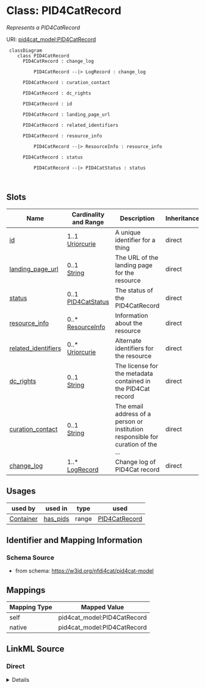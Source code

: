 # Class: PID4CatRecord


_Represents a PID4CatRecord_





URI: [pid4cat_model:PID4CatRecord](https://w3id.org/nfdi4cat/pid4cat-model/PID4CatRecord)




```mermaid
 classDiagram
    class PID4CatRecord
      PID4CatRecord : change_log
        
          PID4CatRecord --|> LogRecord : change_log
        
      PID4CatRecord : curation_contact
        
      PID4CatRecord : dc_rights
        
      PID4CatRecord : id
        
      PID4CatRecord : landing_page_url
        
      PID4CatRecord : related_identifiers
        
      PID4CatRecord : resource_info
        
          PID4CatRecord --|> ResourceInfo : resource_info
        
      PID4CatRecord : status
        
          PID4CatRecord --|> PID4CatStatus : status
        
      
```




<!-- no inheritance hierarchy -->


## Slots

| Name | Cardinality and Range | Description | Inheritance |
| ---  | --- | --- | --- |
| [id](id.md) | 1..1 <br/> [Uriorcurie](Uriorcurie.md) | A unique identifier for a thing | direct |
| [landing_page_url](landing_page_url.md) | 0..1 <br/> [String](String.md) | The URL of the landing page for the resource | direct |
| [status](status.md) | 0..1 <br/> [PID4CatStatus](PID4CatStatus.md) | The status of the PID4CatRecord | direct |
| [resource_info](resource_info.md) | 0..* <br/> [ResourceInfo](ResourceInfo.md) | Information about the resource | direct |
| [related_identifiers](related_identifiers.md) | 0..* <br/> [Uriorcurie](Uriorcurie.md) | Alternate identifiers for the resource | direct |
| [dc_rights](dc_rights.md) | 0..1 <br/> [String](String.md) | The license for the metadata contained in the PID4Cat record | direct |
| [curation_contact](curation_contact.md) | 0..1 <br/> [String](String.md) | The email address of a person or institution responsible for curation of the ... | direct |
| [change_log](change_log.md) | 1..* <br/> [LogRecord](LogRecord.md) | Change log of PID4Cat record | direct |





## Usages

| used by | used in | type | used |
| ---  | --- | --- | --- |
| [Container](Container.md) | [has_pids](has_pids.md) | range | [PID4CatRecord](PID4CatRecord.md) |






## Identifier and Mapping Information







### Schema Source


* from schema: https://w3id.org/nfdi4cat/pid4cat-model





## Mappings

| Mapping Type | Mapped Value |
| ---  | ---  |
| self | pid4cat_model:PID4CatRecord |
| native | pid4cat_model:PID4CatRecord |





## LinkML Source

<!-- TODO: investigate https://stackoverflow.com/questions/37606292/how-to-create-tabbed-code-blocks-in-mkdocs-or-sphinx -->

### Direct

<details>
```yaml
name: PID4CatRecord
description: Represents a PID4CatRecord
from_schema: https://w3id.org/nfdi4cat/pid4cat-model
slots:
- id
- landing_page_url
- status
- resource_info
- related_identifiers
- dc_rights
- curation_contact
- change_log
slot_usage:
  curation_contact:
    name: curation_contact
    domain_of:
    - PID4CatRecord
    pattern: ^\S+@[\S+\.]+\S+

```
</details>

### Induced

<details>
```yaml
name: PID4CatRecord
description: Represents a PID4CatRecord
from_schema: https://w3id.org/nfdi4cat/pid4cat-model
slot_usage:
  curation_contact:
    name: curation_contact
    domain_of:
    - PID4CatRecord
    pattern: ^\S+@[\S+\.]+\S+
attributes:
  id:
    name: id
    description: A unique identifier for a thing
    from_schema: https://w3id.org/nfdi4cat/pid4cat-model
    rank: 1000
    slot_uri: schema:identifier
    identifier: true
    alias: id
    owner: PID4CatRecord
    domain_of:
    - PID4CatRecord
    range: uriorcurie
  landing_page_url:
    name: landing_page_url
    description: The URL of the landing page for the resource
    from_schema: https://w3id.org/nfdi4cat/pid4cat-model
    rank: 10
    slot_uri: schema:url
    alias: landing_page_url
    owner: PID4CatRecord
    domain_of:
    - PID4CatRecord
    range: string
  status:
    name: status
    description: The status of the PID4CatRecord.
    from_schema: https://w3id.org/nfdi4cat/pid4cat-model
    rank: 1000
    alias: status
    owner: PID4CatRecord
    domain_of:
    - PID4CatRecord
    range: PID4CatStatus
  resource_info:
    name: resource_info
    description: Information about the resource.
    from_schema: https://w3id.org/nfdi4cat/pid4cat-model
    rank: 1000
    multivalued: true
    alias: resource_info
    owner: PID4CatRecord
    domain_of:
    - PID4CatRecord
    range: ResourceInfo
  related_identifiers:
    name: related_identifiers
    description: Alternate identifiers for the resource
    from_schema: https://w3id.org/nfdi4cat/pid4cat-model
    rank: 1000
    slot_uri: schema:identifier
    multivalued: true
    alias: related_identifiers
    owner: PID4CatRecord
    domain_of:
    - PID4CatRecord
    range: uriorcurie
  dc_rights:
    name: dc_rights
    description: The license for the metadata contained in the PID4Cat record.
    from_schema: https://w3id.org/nfdi4cat/pid4cat-model
    rank: 1000
    slot_uri: schema:license
    alias: dc_rights
    owner: PID4CatRecord
    domain_of:
    - PID4CatRecord
    range: string
  curation_contact:
    name: curation_contact
    description: The email address of a person or institution responsible for curation
      of the resource.
    from_schema: https://w3id.org/nfdi4cat/pid4cat-model
    rank: 1000
    slot_uri: schema:email
    alias: curation_contact
    owner: PID4CatRecord
    domain_of:
    - PID4CatRecord
    range: string
    pattern: ^\S+@[\S+\.]+\S+
  change_log:
    name: change_log
    description: Change log of PID4Cat record
    from_schema: https://w3id.org/nfdi4cat/pid4cat-model
    rank: 1000
    slot_uri: schema:identifier
    multivalued: true
    alias: change_log
    owner: PID4CatRecord
    domain_of:
    - PID4CatRecord
    range: LogRecord
    required: true

```
</details>